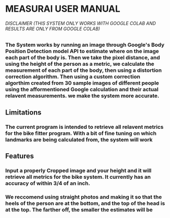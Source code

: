 # MEASURAI USER MANUAL
###### DISCLAIMER (THIS SYSTEM ONLY WORKS WITH GOOGLE COLAB AND RESULTS ARE ONLY FROM GOOGLE COLAB)
### The System works by running an image through Google's Body Position Detection model API to estimate where on the image each part of the body is. Then we take the pixel distance, and using the height of the person as a metric, we calculate the measurement of each part of the body, then using a distortion correction algorithm. Then using a custom correction algorthim created from 30 sample images of different people using the afformentioned Google calculation and their actual relavent measurements. we make the system more accurate. 
## Limitations
### The current program is intended to retrieve all relavent metrics for the bike fitter program. With a bit of fine tuning on which landmarks are being calculated from, the system will work
## Features
### Input a properly Cropped image and your height and it will retrieve all metrics for the bike system. It currently has an accuracy of within 3/4 of an inch.
### We reccomend using straight photos and making it so that the heels of the person are at the bottom, and the top of the head is at the top. The farther off, the smaller the estimates will be
